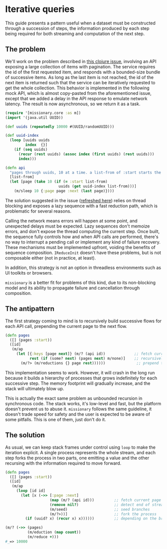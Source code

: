 # Iterative queries

This guide presents a pattern useful when a dataset must be constructed through a succession of steps, the information produced by each step being required for both streaming and computation of the next step.


## The problem

We'll work on the problem described in [this clojure issue](https://clojure.atlassian.net/browse/CLJ-1906), involving an API exposing a large collection of items with pagination. The service requires the id of the first requested item, and responds with a bounded-size bundle of successive items. As long as the last item is not reached, the id of the next item is returned such that the service can be iteratively requested to get the whole collection. This behavior is implemented in the following mock API, which is almost copy-pasted from the aforementioned issue, except that we added a delay in the API response to emulate network latency. The result is now asynchronous, so we return it as a task.

```clojure
(require '[missionary.core :as m])
(import '(java.util UUID))

(def uuids (repeatedly 10000 #(UUID/randomUUID)))

(def uuid-index
  (loop [uuids uuids
         index  {}]
    (if (seq uuids)
      (recur (rest uuids) (assoc index (first uuids) (rest uuids)))
      index)))

(defn api
  "pages through uuids, 10 at a time. a list-from of :start starts the listing"
  [list-from]
  (let [page (take 10 (if (= :start list-from)
                        uuids (get uuid-index list-from)))]
    (m/sleep 10 {:page page :next (last page)})))
```

The solution suggested in the issue ([refreshed here](https://clojure.atlassian.net/browse/CLJ-2555)) relies on thread blocking and exposes a lazy sequence with a fast reduction path, which is problematic for several reasons.

Calling the network means errors will happen at some point, and unexpected delays must be expected. Lazy sequences don't memoize errors, and don't expose the thread computing the current step. Once built, the sequence fully controls how and when API calls are performed, there's no way to interrupt a pending call or implement any kind of failure recovery. These mechanisms must be implemented upfront, voiding the benefits of sequence composition. `IReduceInit` doesn't have these problems, but is not composable either (not in practice, at least).

In addition, this strategy is not an option in threadless environments such as UI toolkits or browsers.

`missionary` is a better fit for problems of this kind, due to its non-blocking model and its ability to propagate failure and cancellation through composition.


## The antipattern

The first strategy coming to mind is to recursively build successive flows for each API call, prepending the current page to the next flow.

```clojure
(defn pages  
  ([] (pages :start))
  ([id]
   (m/ap
     (let [{:keys [page next]} (m/? (api id))             ;; fetch current page and next id
           rest (if (some? next) (pages next) m/none)]    ;; recursively build the rest of the flow                              
       (m/?> (m/reductions {} page rest))))))              ;; prepend the page and emit the result
```

This implementation seems to work. However, it will crash in the long run because it builds a hierarchy of processes that grows indefinitely for each successive step. The memory footprint will gradually increase, and the stack will ultimately blow up.

This is actually the exact same problem as unbounded recursion in synchronous code. The stack works, it's low-level and fast, but the platform doesn't prevent us to abuse it. `missionary` follows the same guideline, it doesn't trade speed for safety and the user is expected to be aware of some pitfalls. This is one of them, just don't do it.


## The solution

As usual, we can keep stack frames under control using `loop` to make the iteration explicit. A single process represents the whole stream, and each step forks the process in two parts, one emitting a value and the other recursing with the information required to move forward.

```clojure
(defn pages
  ([] (pages :start))
  ([id]
   (m/ap
     (loop [id id]
       (let [x (->> [:page :next]
                    (map (m/? (api id)))         ;; fetch current page and next id
                    (remove nil?)                ;; detect end of stream
                    (m/seed)                     ;; seed branches
                    (m/?>))]                     ;; fork the process
         (if (uuid? x) (recur x) x))))))         ;; depending on the branch, emit the value or request more
```

```clojure
(m/? (->> (pages)
          (m/eduction (map count))
          (m/reduce +)))
#_=> 10000
```

